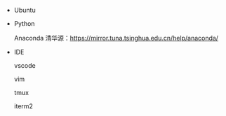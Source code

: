 * Ubuntu

* Python

  Anaconda 清华源：https://mirror.tuna.tsinghua.edu.cn/help/anaconda/

* IDE

  vscode
  
  vim
  
  tmux
  
  iterm2
